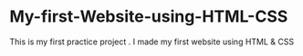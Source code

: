 # My-first-Website-using-HTML-CSS
This is my first practice project . I made my first website using HTML &amp; CSS
